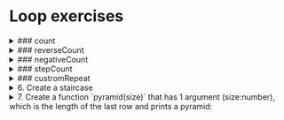 # Loop exercises

<details>
<summary>
### count
</summary>
<p>
Create a `count` function that prints each number from 0 to 10 in ascending order

You can test your function with the following code:
```js
console.log(count()) // => [0, 1, 2, 3, 4, 5, 6, 7, 8, 9, 10]
```
</p>
</details>

<details>
<summary>
### reverseCount
</summary>
<p>
Create a `reverseCount` function that prints each number from 0 to 10 in descending order

You can test your function with the following code:
```js
console.log(reverseCount()) // => [10, 9, 8, 7, 6, 5, 4, 3, 2, 1, 0]
```
</p>
</details>

<details>
<summary>
### negativeCount
</summary>
<p>
Create a `negativeCount` function that prints each number from 0 to (-10) in descending order

You can test your function with the following code:
```js
console.log(negativeCount()) // => [0, -1, -2, -3, -4, -5, -6, -7, -8, -9, -10]
```
</p>
</details>

<details>
<summary>
### stepCount
</summary>
<p>
Create a `stepCount` function that prints the numbers [0, 2, 4, 6, 8, 10]

You can test your function with the following code:
```js
console.log(stepCount()) // => [0, 2, 4, 6, 8, 10]
```
</p>
</details>

<details>
<summary>
### custromRepeat
</summary>
<p>
Create a function named `custromRepeat(symbol, count)` that has 2 arguments - (symbol:string, count:number) and
returns a string with the `symbol` repeated `count` times:

You can test your function with the following code:
```js
console.log(custromRepeat('*', 5)) // => '*****'
```
</p>
</details>

<details>
<summary>
6. Create a staircase
</summary>
<p>
6.1 Create a function named `staircase(size)` that has 1 argument (size:number),
which is the length of the last row and prints:
<pre>
"*    "
"**   "
"***  "
"**** "
"*****"
</pre>
6.2 Create a function named `reverseStaircase(size)` that has 1 argument (size:number),
which is the length of the last row and prints:
<pre>
"    *"
"   **"
"  ***"
" ****"
"*****"
</pre>
</p>
</details>

<details>
<summary>
7. Create a function `pyramid(size)` that has 1 argument (size:number),
which is the length of the last row and prints a pyramid:
</summary>
<p>
*Sub tasks:
- one task creates 1 line of the pyramid
- one task combines all the lines of the pyramid
*Total number of symbols per row is (2 * size - 1)
7.1 Pyramid
<pre>
"    *    "
"   ***   "
"  *****  "
" ******* "
"*********"
</pre>
7.2 Reverse pyramid `reversePyramid(size)`
<pre>
"*********"
" ******* "
"  *****  "
"   ***   "
"    *    "
</pre>
7.3 Christmas tree with an angel on top `christmasTree(size)`.
<pre>
"    _    "
"  {\o/}  "
"   /_\   "
"    *    "
"   o*o   "
"  *****  "
" o*****o "
"*********"
</pre>
The Christmas Tree should also have Christmas balls every second row, after the first and without the last one.
</p>
</details>
